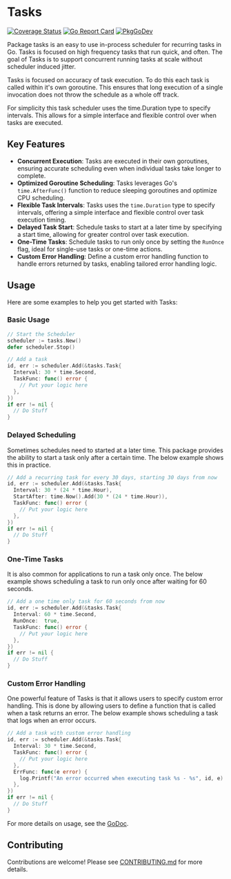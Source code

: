 # Tasks

[![Coverage Status](https://coveralls.io/repos/github/madflojo/tasks/badge.svg?branch=main)](https://coveralls.io/github/madflojo/tasks?branch=main)
[![Go Report Card](https://goreportcard.com/badge/github.com/madflojo/tasks)](https://goreportcard.com/report/github.com/madflojo/tasks) 
[![PkgGoDev](https://pkg.go.dev/badge/github.com/madflojo/tasks)](https://pkg.go.dev/github.com/madflojo/tasks)

Package tasks is an easy to use in-process scheduler for recurring tasks in Go. Tasks is focused on high frequency
tasks that run quick, and often. The goal of Tasks is to support concurrent running tasks at scale without scheduler
induced jitter.

Tasks is focused on accuracy of task execution. To do this each task is called within it's own goroutine. This ensures 
that long execution of a single invocation does not throw the schedule as a whole off track.

For simplicity this task scheduler uses the time.Duration type to specify intervals. This allows for a simple interface 
and flexible control over when tasks are executed.

## Key Features

- **Concurrent Execution**: Tasks are executed in their own goroutines, ensuring accurate scheduling even when individual tasks take longer to complete.
- **Optimized Goroutine Scheduling**: Tasks leverages Go's `time.AfterFunc()` function to reduce sleeping goroutines and optimize CPU scheduling.
- **Flexible Task Intervals**: Tasks uses the `time.Duration` type to specify intervals, offering a simple interface and flexible control over task execution timing.
- **Delayed Task Start**: Schedule tasks to start at a later time by specifying a start time, allowing for greater control over task execution.
- **One-Time Tasks**: Schedule tasks to run only once by setting the `RunOnce` flag, ideal for single-use tasks or one-time actions.
- **Custom Error Handling**: Define a custom error handling function to handle errors returned by tasks, enabling tailored error handling logic.

## Usage

Here are some examples to help you get started with Tasks:

### Basic Usage

```go
// Start the Scheduler
scheduler := tasks.New()
defer scheduler.Stop()

// Add a task
id, err := scheduler.Add(&tasks.Task{
  Interval: 30 * time.Second,
  TaskFunc: func() error {
    // Put your logic here
  },
})
if err != nil {
  // Do Stuff
}
```

### Delayed Scheduling

Sometimes schedules need to started at a later time. This package provides the ability to start a task only after a 
certain time. The below example shows this in practice.

```go
// Add a recurring task for every 30 days, starting 30 days from now
id, err := scheduler.Add(&tasks.Task{
  Interval: 30 * (24 * time.Hour),
  StartAfter: time.Now().Add(30 * (24 * time.Hour)),
  TaskFunc: func() error {
    // Put your logic here
  },
})
if err != nil {
  // Do Stuff
}
```

### One-Time Tasks

It is also common for applications to run a task only once. The below example shows scheduling a task to run only once 
after waiting for 60 seconds.

```go
// Add a one time only task for 60 seconds from now
id, err := scheduler.Add(&tasks.Task{
  Interval: 60 * time.Second,
  RunOnce:  true,
  TaskFunc: func() error {
    // Put your logic here
  },
})
if err != nil {
  // Do Stuff
}
```

### Custom Error Handling

One powerful feature of Tasks is that it allows users to specify custom error handling. This is done by allowing users 
to define a function that is called when a task returns an error. The below example shows scheduling a task that logs 
when an error occurs.

```go
// Add a task with custom error handling
id, err := scheduler.Add(&tasks.Task{
  Interval: 30 * time.Second,
  TaskFunc: func() error {
    // Put your logic here
  },
  ErrFunc: func(e error) {
    log.Printf("An error occurred when executing task %s - %s", id, e)
  },
})
if err != nil {
  // Do Stuff
}
```

For more details on usage, see the [GoDoc](https://pkg.go.dev/github.com/madflojo/tasks).

## Contributing

Contributions are welcome! Please see [CONTRIBUTING.md](CONTRIBUTING.md) for more details.
